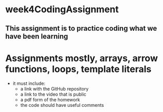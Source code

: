 # week4CodingAssignment

## This assignment is to practice coding what we have been learning
# Assignments mostly, arrays, arrow functions, loops, template literals
- it must include:
    - a link with the GitHub repository
    - a link to the video that is public
    - a pdf form of the homework
    - the code should have useful comments